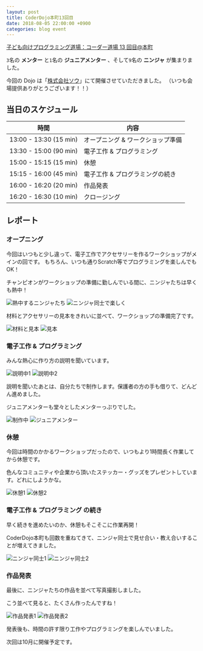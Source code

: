```yaml
---
layout: post
title: CoderDojo本町13回目
date: 2018-08-05 22:00:00 +0900
categories: blog event
---
```


[子ども向けプログラミング道場：コーダー道場 13 回目@本町](https://coderdojo-hommachi.doorkeeper.jp/events/77358)

`3`名の **メンター** と`1`名の **ジュニアメンター** 、そして`9`名の **ニンジャ** が集まりました。

今回の Dojo は「[株式会社ソウ](https://sou-co.jp/)」にて開催させていただきました。
（いつも会場提供ありがとうございます！！）

## 当日のスケジュール

| 時間                   | 内容                 |
| ---------------------- | -------------------- |
| 13:00 - 13:30 (15 min) | オープニング & ワークショップ準備         |
| 13:30 - 15:00 (90 min) | 電子工作 & プログラミング       |
| 15:00 - 15:15 (15 min) | 休憩                 |
| 15:15 - 16:00 (45 min) | 電子工作 & プログラミングの続き |
| 16:00 - 16:20 (20 min) | 作品発表             |
| 16:20 - 16:30 (10 min) | クロージング         |

## レポート

### オープニング

今回はいつもと少し違って、電子工作でアクセサリーを作るワークショップがメインの回です。
もちろん、いつも通りScratch等でプログラミングを楽しんでもOK！

チャンピオンがワークショップの準備に勤しんでいる間に、ニンジャたちは早くも熱中！

![熱中するニンジャたち](/assets/img/2018-08-05/IMG_8277.jpg)
![ニンジャ同士で楽しく](/assets/img/2018-08-05/IMG_8279.jpg)

材料とアクセサリーの見本をきれいに並べて、ワークショップの準備完了です。

![材料と見本](/assets/img/2018-08-05/IMG_8282.jpg)
![見本](/assets/img/2018-08-05/IMG_9453.jpg)


### 電子工作 & プログラミング

みんな熱心に作り方の説明を聞いています。

![説明中1](/assets/img/2018-08-05/IMG_8286.jpg)
![説明中2](/assets/img/2018-08-05/IMG_8289.jpg)

説明を聞いたあとは、自分たちで制作します。保護者の方の手も借りて、どんどん進めました。

ジュニアメンターも堂々としたメンターっぷりでした。

![制作中](/assets/img/2018-08-05/IMG_8296.jpg)
![ジュニアメンター](/assets/img/2018-08-05/IMG_8298.jpg)


### 休憩 

今回は時間のかかるワークショップだったので、いつもより1時間長く作業してから休憩です。

色んなコミュニティや企業から頂いたステッカー・グッズをプレゼントしています。どれにしようかな。

![休憩1](/assets/img/2018-08-05/IMG_9480.jpg)
![休憩2](/assets/img/2018-08-05/IMG_9481.jpg)


### 電子工作 & プログラミング の続き

早く続きを進めたいのか、休憩もそこそこに作業再開！

CoderDojo本町も回数を重ねてきて、ニンジャ同士で見せ合い・教え合いすることが増えてきました。

![ニンジャ同士1](/assets/img/2018-08-05/IMG_9470.jpg)
![ニンジャ同士2](/assets/img/2018-08-05/IMG_8316.jpg)


### 作品発表

最後に、ニンジャたちの作品を並べて写真撮影しました。

こう並べて見ると、たくさん作ったんですね！

![作品発表1](/assets/img/2018-08-05/IMG_9483.jpg)
![作品発表2](/assets/img/2018-08-05/IMG_8318.jpg)

発表後も、時間の許す限り工作やプログラミングを楽しんでいました。

次回は10月に開催予定です。